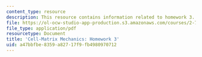 ```yaml
---
content_type: resource
description: This resource contains information related to homework 3.
file: https://ol-ocw-studio-app-production.s3.amazonaws.com/courses/2-785j-cell-matrix-mechanics-fall-2014/a47bbfbe8359a82717f9fb4980970712_MIT2_785JF14_Homework_3.pdf
file_type: application/pdf
resourcetype: Document
title: 'Cell-Matrix Mechanics: Homework 3'
uid: a47bbfbe-8359-a827-17f9-fb4980970712
---
```

